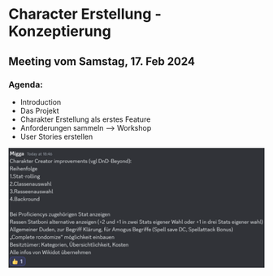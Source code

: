 # Character Erstellung - Konzeptierung

## Meeting vom Samstag, 17. Feb 2024

### Agenda:
- Introduction
- Das Projekt
- Charakter Erstellung als erstes Feature
- Anforderungen sammeln --> Workshop
- User Stories erstellen

![Bildschrim aufnahme einer Discord Nachricht](../media/character_creator_first_concept_for_MVP.png)
